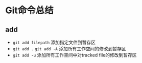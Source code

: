 # Git命令总结

## add

- ```git add filepath```
 添加指定文件到暂存区
- ```git add .``` ```git add -A```
 添加所有工作空间的修改到暂存区
- ```git add -u```
 添加所有工作空间中对tracked file的修改到暂存区
